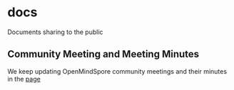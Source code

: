 # docs
Documents sharing to the public

## Community Meeting and Meeting Minutes
We keep updating OpenMindSpore community meetings and their minutes in the [page](https://github.com/openmindspore/docs/blob/main/OpenMindSpore_Community_Meeting.md)
